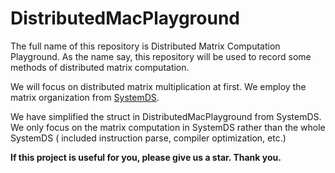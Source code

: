 # DistributedMacPlayground

The full name of this repository is Distributed Matrix Computation Playground. As 
the name say, this repository will be used to record some methods of distributed 
matrix computation. 

We will focus on distributed matrix multiplication at first. We employ the matrix
organization from [SystemDS](https://github.com/apache/systemds).

We have simplified the struct in DistributedMacPlayground from SystemDS. We only 
focus on the matrix computation in SystemDS rather than the whole SystemDS (
included instruction parse, compiler optimization, etc.)

**If this project is useful for you, please give us a star. Thank you.**